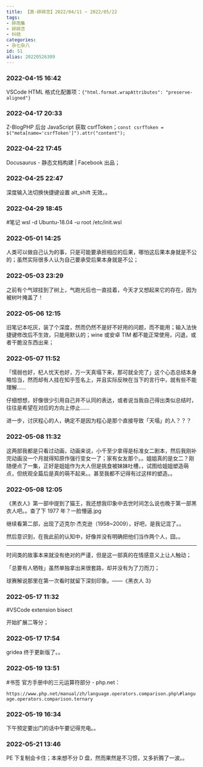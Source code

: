 ```yaml
---
title: 【真·碎碎念】2022/04/11 ~ 2022/05/22
tags:
- 碎雨集
- 碎碎念
- 纠结
categories:
- 杂七杂八
id: 51
alias: 20220526309
---
```

### 2022-04-15 16:42
VSCode HTML 格式化配置项：`{"html.format.wrapAttributes": "preserve-aligned"}`

<!--more-->

### 2022-04-17 20:33
Z-BlogPHP 后台 JavaScript 获取 csrfToken；`const csrfToken = $("meta[name='csrfToken']").attr("content");`

### 2022-04-22 17:45
Docusaurus - 静态文档构建 | Facebook 出品；

### 2022-04-25 22:47
深度输入法切换快捷键设置 alt_shift 无效。。

### 2022-04-29 18:45
\#笔记 wsl -d Ubuntu-18.04 -u root /etc/init.wsl

### 2022-05-01 14:25
人类可以做自己认为的事，只是可能要承担相应的后果，哪怕这后果本身就是不公的；虽然实际很多人认为自己要承受后果本身就是不公；

### 2022-05-03 23:29
之前有个气球挂到了树上，气跑光后也一直挂着，今天才又想起来它的存在，因为被树叶掩盖了！

### 2022-05-06 12:15
旧笔记本吃灰，装了个深度，然而仍然不是好不好用的问题，而不能用；输入法快捷键修改后不生效，只能用默认的；wine 或安卓 TIM 都不能正常使用，闪退，或者干脆没东西出来；

### 2022-05-07 11:52
「懦弱也好，杞人忧天也好，万一天真塌下来，那可就全完了」这个心态总结本身略恰当，然而却有人挂在知乎签名上，并且实际反映在当下的言行中，就有些不能理解……

仔细想想，好像很少引用自己并不认同的表达，或者说当我自己得出类似总结时，往往是希望在对应的方向上停止……

进一步，讨厌程心的人，确定不是因为程心是那个直接导致「天塌」的人？？？

### 2022-05-08 11:32
这两部我都是只看过动画，动画来说，小千至少拿得是标准女二剧本，然后我刚补完动画没一个月就得知原作强行变女一了；家有女友那个。。姐姐真的是女二？刚随便点了一集，正好是姐姐作为大人但是挑食被妹妹吐槽，，试图给姐姐塑造萌点，但统观全篇后是真的萌不起来。。甚至我都不记得有过这样的塑造。。

### 2022-05-08 12:05
《黑衣人》第一部中提到了猫王，我还想我印象中去世时间怎么说也晚于第一部黑衣人吧。。查了下 1977 年？一脸懵逼.jpg

继续看第二部，出现了迈克尔·杰克逊（1958~2009），好吧，是我记混了。。

然后意识到，在我此前的认知中，好像并没有明确把他们当作两个人，囧。。

----

时间类的故事本来就没有绝对的严谨，但是这一部真的在情感意义上让人触动；

「总要有人牺牲」虽然单独拿出来很套路，却并没有为了刀而刀；

球赛解说那里在第一次看时就留下深刻印象。——《黑衣人 3》

### 2022-05-17 11:32
\#VSCode extension bisect

开始扩展二等分；

### 2022-05-17 17:54
gridea 终于更新版了。。

### 2022-05-19 13:51
\#书签 官方手册中的三元运算符部分 - php.net：

`https://www.php.net/manual/zh/language.operators.comparison.php\#language.operators.comparison.ternary`

### 2022-05-19 16:34
下午预定要出门的话中午要记得充电。。

### 2022-05-21 13:46
PE 下复制会卡住；本来想不分 D 盘，然而果然是不习惯，又多折腾了一波。。

<!-- #PubWord -->
